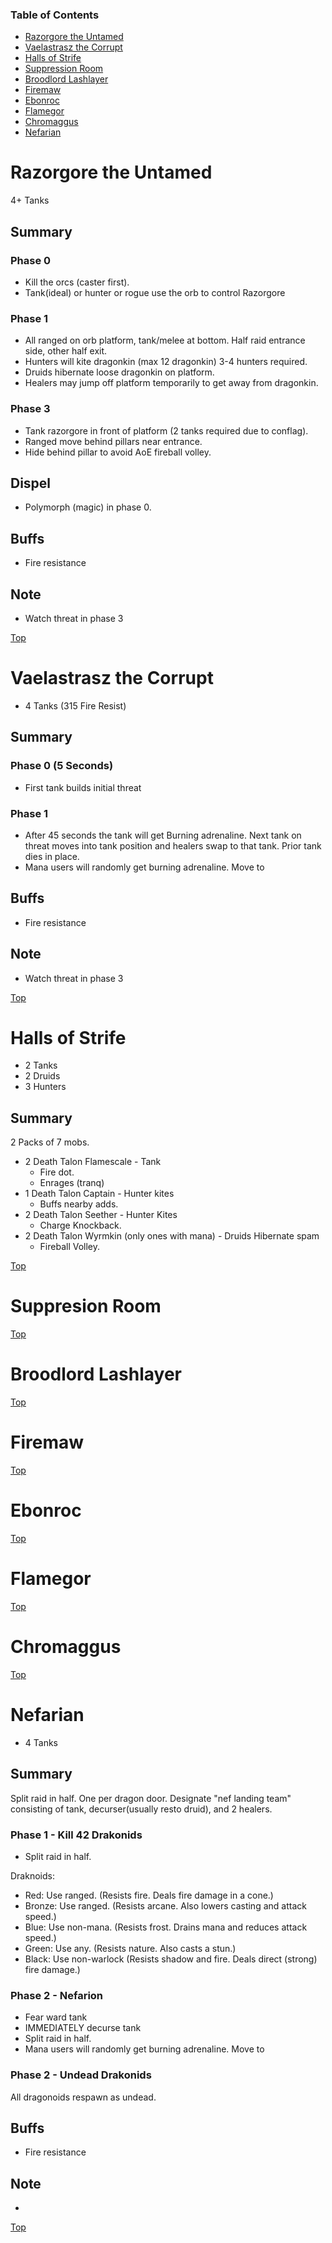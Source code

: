 ### Table of Contents

* [Razorgore the Untamed](#Razorgore-the-Untamed)
* [Vaelastrasz the Corrupt](#Vaelastrasz-the-Corrupt)
* [Halls of Strife](#Halls-of-Strife)
* [Suppression Room](#Suppression-Room)
* [Broodlord Lashlayer](#Broodlord-Lashlayer)
* [Firemaw](#Firemaw)
* [Ebonroc](#Ebonroc)
* [Flamegor](#Flamegor)
* [Chromaggus](#Chromaggus)
* [Nefarian](#Nefarian)


Razorgore the Untamed
=========================================================================================

4+ Tanks

## Summary

### Phase 0
* Kill the orcs (caster first).
* Tank(ideal) or hunter or rogue use the orb to control Razorgore

### Phase 1
* All ranged on orb platform, tank/melee at bottom. Half raid entrance side, other half exit.
* Hunters will kite dragonkin (max 12 dragonkin) 3-4 hunters required.
* Druids hibernate loose dragonkin on platform.
* Healers may jump off platform temporarily to get away from dragonkin.

### Phase 3
* Tank razorgore in front of platform (2 tanks required due to conflag).
* Ranged move behind pillars near entrance.
* Hide behind pillar to avoid AoE fireball volley.

## Dispel
* Polymorph (magic) in phase 0.

## Buffs
* Fire resistance

## Note
* Watch threat in phase 3

[Top](#Table-of-Contents)


Vaelastrasz the Corrupt
=========================================================================================
- 4 Tanks (315 Fire Resist)

## Summary

### Phase 0 (5 Seconds)
* First tank builds initial threat

### Phase 1
* After 45 seconds the tank will get Burning adrenaline. Next tank on threat moves into tank position and healers swap to that tank. Prior tank dies in place. 
* Mana users will randomly get burning adrenaline. Move to 


## Buffs
* Fire resistance

## Note
* Watch threat in phase 3


[Top](#Table-of-Contents)


Halls of Strife
=========================================================================================
- 2 Tanks
- 2 Druids
- 3 Hunters

## Summary
2 Packs of 7 mobs.
* 2 Death Talon Flamescale - Tank
    * Fire dot.
    * Enrages (tranq)
* 1 Death Talon Captain - Hunter kites
    * Buffs nearby adds.
* 2 Death Talon Seether - Hunter Kites
    * Charge Knockback.
* 2 Death Talon Wyrmkin (only ones with mana) - Druids Hibernate spam
    * Fireball Volley.


[Top](#Table-of-contents)

Suppresion Room
=========================================================================================


[Top](#Table-of-contents)



Broodlord Lashlayer
=========================================================================================

[Top](#Table-of-Contents)


Firemaw
=========================================================================================

[Top](#Table-of-Contents)


Ebonroc
=========================================================================================

[Top](#Table-of-Contents)


Flamegor
=========================================================================================

[Top](#Table-of-Contents)


Chromaggus
=========================================================================================

[Top](#Table-of-Contents)


Nefarian
=========================================================================================
- 4 Tanks

## Summary
Split raid in half. One per dragon door.
Designate "nef landing team" consisting of tank, decurser(usually resto druid), and 2 healers. 

### Phase 1 - Kill 42 Drakonids
* Split raid in half.

Draknoids:
* Red: Use ranged. (Resists fire. Deals fire damage in a cone.)
* Bronze: Use ranged. (Resists arcane. Also lowers casting and attack speed.)
* Blue: Use non-mana. (Resists frost. Drains mana and reduces attack speed.)
* Green: Use any. (Resists nature. Also casts a stun.)
* Black: Use non-warlock (Resists shadow and fire. Deals direct (strong) fire damage.)

### Phase 2 - Nefarion
* Fear ward tank
* IMMEDIATELY decurse tank
* Split raid in half.
* Mana users will randomly get burning adrenaline. Move to 

### Phase 2 - Undead Drakonids
All dragonoids respawn as undead.

## Buffs
* Fire resistance

## Note
* 


[Top](#Table-of-Contents)
